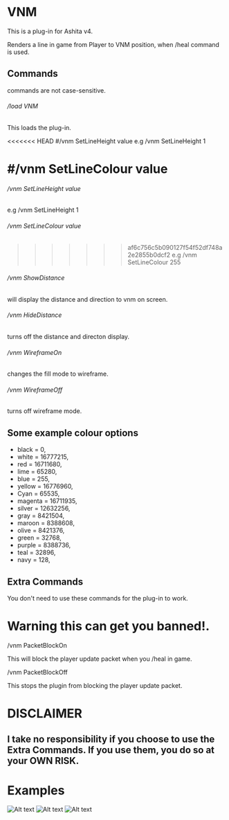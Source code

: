 # VNM

This is a plug-in for Ashita v4.

Renders a line in game from Player to VNM position, when /heal command is used.

## Commands 
commands are not case-sensitive.


###### /load VNM
This loads the plug-in.

<<<<<<< HEAD
#/vnm SetLineHeight value
e.g /vnm SetLineHeight 1

#/vnm SetLineColour value
=======
###### /vnm SetLineHeight value
e.g /vnm SetLineHeight 1

###### /vnm SetLineColour value
>>>>>>> af6c756c5b090127f54f52df748a2e2855b0dcf2
e.g /vnm SetLineColour 255

###### /vnm ShowDistance
will display the distance and direction to vnm on screen.

###### /vnm HideDistance
turns off the distance and directon display.

###### /vnm WireframeOn
changes the fill mode to wireframe.

###### /vnm WireframeOff
turns off wireframe mode.




## Some example colour options
- black   = 0,
- white   = 16777215,
- red     = 16711680,
- lime    = 65280,
- blue    = 255,
- yellow  = 16776960, 
- Cyan    = 65535,
- magenta = 16711935,
- silver  = 12632256,
- gray    = 8421504,
- maroon  = 8388608,
- olive   = 8421376,
- green   = 32768,
- purple  = 8388736,
- teal    = 32896,
- navy    = 128,


## Extra Commands
You don't need to use these commands for the plug-in to work.

# Warning this can get you banned!.
/vnm PacketBlockOn

This will block the player update packet when you /heal in game.

/vnm PacketBlockOff

This stops the plugin from blocking the player update packet.


# DISCLAIMER

## I take no responsibility if you choose to use the Extra Commands. If you use them, you do so at your OWN RISK.


# Examples

![Alt text](https://github.com/xenonsmurf/Ashita4-Public-Plugins/blob/master/VNM/example1.png  "example1")
![Alt text](https://github.com/xenonsmurf/Ashita4-Public-Plugins/blob/master/VNM/example2.png  "example2")
![Alt text](https://github.com/xenonsmurf/Ashita4-Public-Plugins/blob/master/VNM/example3.png  "example3")
